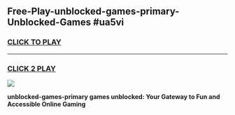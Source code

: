 
## Free-Play-unblocked-games-primary-Unblocked-Games #ua5vi
<h3>
<a href="https://news.freeplayer.one?title=unblocked-games-primary&ref=8M">CLICK TO PLAY</a></h3>
<hr>

<h3>
<a href="https://news.freeplayer.one?title=unblocked-games-primary&ref=8M">CLICK 2 PLAY</a>
  
</h3>

<a href="https://news.freeplayer.one?title=unblocked-games-primary&ref=8M"><img src="https://clearcache.store/games.png"></a>


**unblocked-games-primary games unblocked: Your Gateway to Fun and Accessible Online Gaming**
